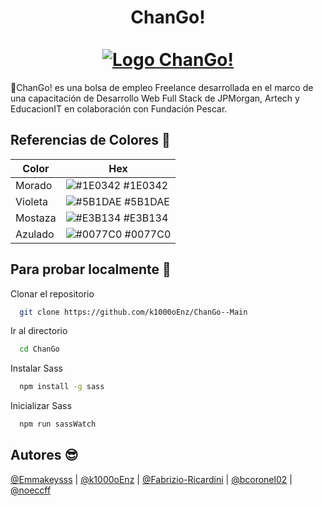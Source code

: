  <div align="center">
  <h1 align="center">
    ChanGo!
    <br />
    <br />
    <a href="https://changomain.netlify.app/">
      <img src="https://ibb.co/7WhN7mf" alt="Logo ChanGo!">
    </a>
  </h1>
 </div>

🚀ChanGo! es una bolsa de empleo Freelance desarrollada en el marco de una capacitación de Desarrollo Web Full Stack de JPMorgan, Artech y EducacionIT en colaboración con Fundación Pescar.

## Referencias de Colores 🎨

| Color             | Hex                                                                |
| ----------------- | ------------------------------------------------------------------ |
| Morado | ![#1E0342](https://via.placeholder.com/10/1E0342?text=+) #1E0342 |
| Violeta | ![#5B1DAE](https://via.placeholder.com/10/5B1DAE?text=+) #5B1DAE |
| Mostaza | ![#E3B134](https://via.placeholder.com/10/E3B134?text=+) #E3B134 |
| Azulado | ![#0077C0](https://via.placeholder.com/10/0077C0?text=+) #0077C0 |


## Para probar localmente 🦥

Clonar el repositorio

```bash
  git clone https://github.com/k1000oEnz/ChanGo--Main
```

Ir al directorio

```bash
  cd ChanGo
```

Instalar Sass 

```bash
  npm install -g sass
```

Inicializar Sass

```bash
  npm run sassWatch
```
## Autores 😎

[@Emmakeysss](https://github.com/Emmakeysss)   |   [@k1000oEnz](https://github.com/k1000oEnz)   |   [@Fabrizio-Ricardini](https://github.com/Fabrizio-Ricardini)   |   [@bcoronel02](https://github.com/bcoronel02)   |   [@noeccff](https://github.com/noeccff)
